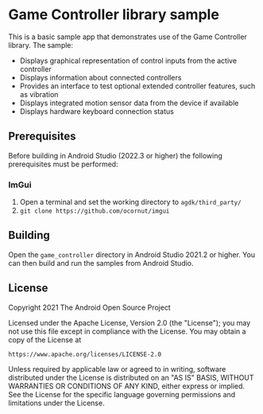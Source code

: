 # Game Controller library sample

This is a basic sample app that demonstrates use of the Game Controller
library. The sample:

* Displays graphical representation of control inputs from the active controller
* Displays information about connected controllers
* Provides an interface to test optional extended controller features,
such as vibration
* Displays integrated motion sensor data from the device if available
* Displays hardware keyboard connection status

## Prerequisites

Before building in Android Studio (2022.3 or higher) the following prerequisites must be
performed:

### ImGui

1. Open a terminal and set the working directory to `agdk/third_party/`
2. `git clone https://github.com/ocornut/imgui`

## Building

Open the `game_controller` directory in Android Studio 2021.2 or higher. You can
then build and run the samples from Android Studio.

## License

Copyright 2021 The Android Open Source Project

Licensed under the Apache License, Version 2.0 (the "License");
you may not use this file except in compliance with the License.
You may obtain a copy of the License at

    https://www.apache.org/licenses/LICENSE-2.0

Unless required by applicable law or agreed to in writing, software
distributed under the License is distributed on an "AS IS" BASIS,
WITHOUT WARRANTIES OR CONDITIONS OF ANY KIND, either express or implied.
See the License for the specific language governing permissions and
limitations under the License.
